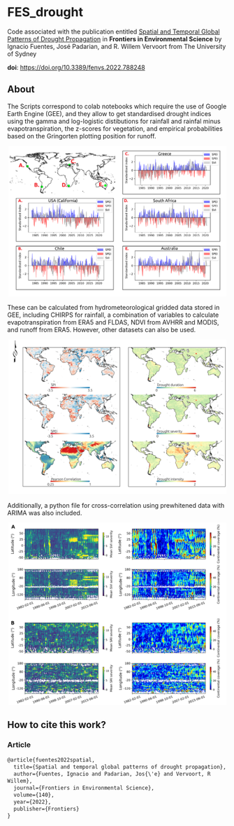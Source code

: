 # FES_drought
Code associated with the publication entitled [Spatial and Temporal Global Patterns of Drought Propagation](https://www.frontiersin.org/articles/10.3389/fenvs.2022.788248/full) in **Frontiers in Environmental Science** by Ignacio Fuentes, José Padarian, and R. Willem Vervoort from The University of Sydney


**doi**: https://doi.org/10.3389/fenvs.2022.788248



## About

The Scripts correspond to colab notebooks which require the use of Google Earth Engine (GEE), and they allow to get standardised drought indices using the gamma and log-logistic distibutions for rainfall and rainfal minus evapotranspiration, the z-scores for vegetation, and empirical probabilities based on the Gringorten plotting position for runoff. 

<p align="center">
  <img src="fig5.png" alt="time_series" width="500">
</p>

These can be calculated from hydrometeorological gridded data stored in GEE, including CHIRPS for rainfall, a combination of variables to calculate evapotranspiration from ERA5 and FLDAS, NDVI from AVHRR and MODIS, and runoff from ERA5. However, other datasets can also be used.

<p align="center">
  <img src="fig3.png" alt="average" width="500">
</p>

Additionally, a python file for cross-correlation using prewhitened data with ARIMA was also included.

<p align="center">
  <img src="fig11.png" alt="heatmap" width="500">
</p>

## How to cite this work?

### Article

```
@article{fuentes2022spatial,
  title={Spatial and temporal global patterns of drought propagation},
  author={Fuentes, Ignacio and Padarian, Jos{\'e} and Vervoort, R Willem},
  journal={Frontiers in Environmental Science},
  volume={140},
  year={2022},
  publisher={Frontiers}
}
```
